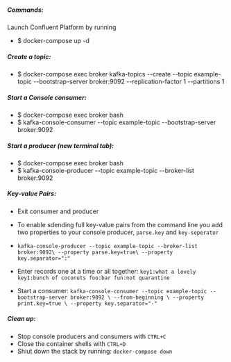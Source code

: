 ##### Commands:
Launch Confluent Platform by running
- $ docker-compose up -d

##### Create a topic:
- $ docker-compose exec broker kafka-topics --create --topic example-topic --bootstrap-server broker:9092 --replication-factor 1 --partitions 1

##### Start a Console consumer:
- $ docker-compose exec broker bash
- $ kafka-console-consumer --topic example-topic --bootstrap-server broker:9092 

##### Start a producer (new terminal tab):
- $ docker-compose exec broker bash
- $ kafka-console-producer --topic example-topic --broker-list broker:9092

##### Key-value Pairs:
- Exit consumer and producer
- To enable sdending full key-value pairs from the command line you add two properties to your console producer, `parse.key` and `key-seperator`
- `kafka-console-producer --topic example-topic --broker-list broker:9092\
  --property parse.key=true\
  --property key.separator=":"`
- Enter records one at a time or all together:
`key1:what a lovely
key1:bunch of coconuts
foo:bar
fun:not quarantine`

- Start a consumer:
`kafka-console-consumer --topic example-topic --bootstrap-server broker:9092 \
 --from-beginning \
 --property print.key=true \
 --property key.separator="-"`

##### Clean up:
- Stop console producers and consumers with `CTRL+C`
- Close the container shells with `CTRL+D`
- Shiut down the stack by running: `docker-compose down`